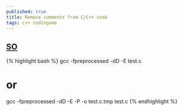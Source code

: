 ```yaml
---
published: true
title: Remove comments from C/C++ code
tags: c++ codingame
---
```

## [SO](https://stackoverflow.com/a/2394040/51386)

{% highlight bash %}
gcc -fpreprocessed -dD -E test.c
# or
gcc -fpreprocessed -dD -E -P -o test.c.tmp test.c
{% endhighlight %}